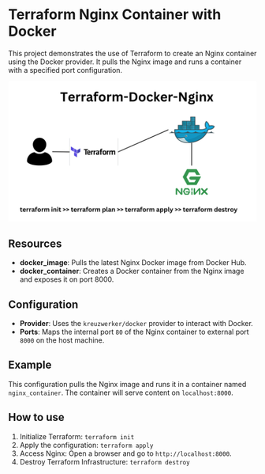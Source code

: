 # Terraform Nginx Container with Docker

This project demonstrates the use of Terraform to create an Nginx container using the Docker provider. It pulls the Nginx image and runs a container with a specified port configuration.

![Terraform Docker Nginx](images/terraform-docker-nginx.png "Terraform Docker Nginx")

## Resources

- **docker_image**: Pulls the latest Nginx Docker image from Docker Hub.
- **docker_container**: Creates a Docker container from the Nginx image and exposes it on port 8000.

## Configuration

- **Provider**: Uses the `kreuzwerker/docker` provider to interact with Docker.
- **Ports**: Maps the internal port `80` of the Nginx container to external port `8000` on the host machine.

## Example

This configuration pulls the Nginx image and runs it in a container named `nginx_container`. The container will serve content on `localhost:8000`.

## How to use

1. Initialize Terraform: `terraform init`
2. Apply the configuration: `terraform apply`
3. Access Nginx: Open a browser and go to `http://localhost:8000`.
4. Destroy Terraform Infrastructure: `terraform destroy`
